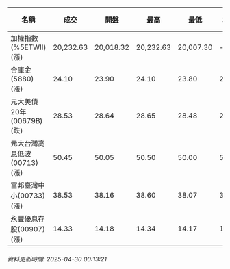 | 名稱 | 成交 | 開盤 | 最高 | 最低 | 均價 | 成交金額(億) | 昨收 | 漲跌幅 | 漲跌 | 總量 | 昨量 | 振幅 |
| -------- | -------- | -------- | -------- |-------- | -------- | -------- |-------- |-------- |-------- | -------- | -------- |-------- |
|加權指數(%5ETWII) (漲)|20,232.63|20,018.32|20,232.63|20,007.30|-|2,391.81|20,034.41|0.99%|198.22|4,603,061|0|1.12%|
|合庫金(5880) (漲)|24.10|23.90|24.10|23.80|24.00|2.34|23.90|0.84%|0.20|9,762|4,259|1.26%|
|元大美債20年(00679B) (跌)|28.53|28.64|28.65|28.48|28.55|7.56|28.59|0.21%|0.06|26,476|39,502|0.59%|
|元大台灣高息低波(00713) (漲)|50.45|50.05|50.50|50.00|50.31|4.49|49.96|0.98%|0.49|8,927|9,046|1.00%|
|富邦臺灣中小(00733) (漲)|38.53|38.16|38.60|38.07|38.38|0.240|38.20|0.86%|0.33|624|835|1.39%|
|永豐優息存股(00907) (漲)|14.33|14.18|14.34|14.17|14.25|0.205|14.14|1.34%|0.19|1,438|4,842|1.20%|
###### 資料更新時間: 2025-04-30 00:13:21